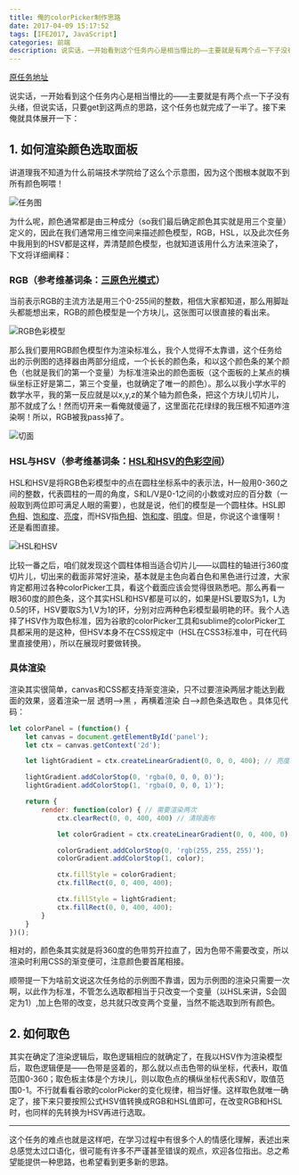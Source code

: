 ```yaml
---
title: 俺的colorPicker制作思路
date: 2017-04-09 15:17:52
tags: [IFE2017, JavaScript]
categories: 前端
description: 说实话，一开始看到这个任务内心是相当懵比的——主要就是有两个点一下子没有头绪，但说实话，只要get到这两点的思路，这个任务也就完成了一半了。接下来俺就具体展开一下...
---
```


[原任务地址](http://ife.baidu.com/course/detail/id/16)

说实话，一开始看到这个任务内心是相当懵比的——主要就是有两个点一下子没有头绪，但说实话，只要get到这两点的思路，这个任务也就完成了一半了。接下来俺就具体展开一下：

## 1. 如何渲染颜色选取面板

讲道理我不知道为什么前端技术学院给了这么个示意图，因为这个图根本就取不到所有颜色啊喂！

![任务图](http://bj.bcebos.com/imagelib/150/share_pic/03e6aae2b36fd74ca68bf930c031fc6b.png)

为什么呢，颜色通常都是由三种成分（so我们最后确定颜色其实就是用三个变量）定义的，因此在我们通常用三维空间来描述颜色模型，RGB，HSL，以及此次任务中我用到的HSV都是这样，弄清楚颜色模型，也就知道该用什么方法来渲染了，下文将详细阐释：

###  RGB（参考维基词条：[三原色光模式](https://zh.wikipedia.org/wiki/%E4%B8%89%E5%8E%9F%E8%89%B2%E5%85%89%E6%A8%A1%E5%BC%8F)）

当前表示RGB的主流方法是用三个0-255间的整数，相信大家都知道，那么用脚趾头都能想出来，RGB的颜色模型是一个方块儿，这张图可以很直接的看出来。

![RGB色彩模型](https://upload.wikimedia.org/wikipedia/commons/thumb/a/af/RGB_color_solid_cube.png/200px-RGB_color_solid_cube.png)

那么我们要用RGB颜色模型作为渲染标准么，我个人觉得不太靠谱，这个任务给出的示例图的选择器由两部分组成，一个长长的颜色条，和以这个颜色条的某个颜色（也就是我们的第一个变量）为标准渲染出的颜色面板（这个面板的上某点的横纵坐标正好是第二，第三个变量，也就确定了唯一的颜色）。那么以我小学水平的数学水平，我的第一反应就是以x,y,z的某个轴为颜色条，把这个方块儿切片儿，那不就成了么！然而切开来一看俺就傻逼了，这里面花花绿绿的我压根不知道咋渲染啊！所以，RGB被我pass掉了。



![切面](https://upload.wikimedia.org/wikipedia/commons/thumb/8/8d/RGBR.png/256px-RGBR.png)

### HSL与HSV（参考维基词条：[HSL和HSV的色彩空间](https://zh.wikipedia.org/wiki/HSL%E5%92%8CHSV%E8%89%B2%E5%BD%A9%E7%A9%BA%E9%97%B4)）

HSL和HSV是将RGB色彩模型中的点在圆柱坐标系中的表示法，H一般用0-360之间的整数，代表圆柱的一周的角度，S和L/V是0-1之间的小数或对应的百分数（一般取到两位即可满足人眼的需要），也就是说，他们的模型是一个圆柱体。HSL即[色相](https://zh.wikipedia.org/wiki/%E8%89%B2%E7%9B%B8)、[饱和度](https://zh.wikipedia.org/wiki/%E8%89%B2%E5%BA%A6_(%E8%89%B2%E5%BD%A9%E5%AD%A6))、[亮度](https://zh.wikipedia.org/wiki/%E4%BA%AE%E5%BA%A6)，而HSV指[色相](https://zh.wikipedia.org/wiki/%E8%89%B2%E7%9B%B8)、[饱和度](https://zh.wikipedia.org/wiki/%E8%89%B2%E5%BA%A6_(%E8%89%B2%E5%BD%A9%E5%AD%A6))、[明度](https://zh.wikipedia.org/wiki/%E6%98%8E%E5%BA%A6)。但是，你说这个谁懂啊！还是看图直接。

![HSL和HSV](https://upload.wikimedia.org/wikipedia/commons/thumb/a/a0/Hsl-hsv_models.svg/400px-Hsl-hsv_models.svg.png)

比较一番之后，咱们就发现这个圆柱体相当适合切片儿——以圆柱的轴进行360度切片儿，切出来的截面非常好渲染，基本就是主色向着白色和黑色进行过渡，大家肯定都用过各种colorPicker工具，看这个截面应该会觉得很熟悉吧。那么再看一眼360度的颜色条，这个其实HSL和HSV都是可以的，如果是HSL要取S为1，L为0.5的环，HSV要取S为1,V为1的环，分别对应两种色彩模型最明艳的环。我个人选择了HSV作为取色标准，因为谷歌的colorPicker工具和sublime的colorPicker工具都采用的是这种，但HSV本身不在CSS规定中（HSL在CSS3标准中，可在代码里直接使用），所以在展现时要做转换。

### 具体渲染

渲染其实很简单，canvas和CSS都支持渐变渲染，只不过要渲染两层才能达到截面的效果，竖着渲染一层 透明——>黑 ，再横着渲染 白——>颜色条选取色 。具体见代码：

```javascript
let colorPanel = (function() {
    let canvas = document.getElementById('panel');
    let ctx = canvas.getContext('2d');

    let lightGradient = ctx.createLinearGradient(0, 0, 0, 400); // 亮度渲染

    lightGradient.addColorStop(0, 'rgba(0, 0, 0, 0)');
    lightGradient.addColorStop(1, 'rgba(0, 0, 0, 1)');

    return {
        render: function(color) { // 需要渲染两次
            ctx.clearRect(0, 0, 400, 400) // 清除画布

            let colorGradient = ctx.createLinearGradient(0, 0, 400, 0); // 颜色渲染

            colorGradient.addColorStop(0, 'rgb(255, 255, 255)');
            colorGradient.addColorStop(1, color);

            ctx.fillStyle = colorGradient;
            ctx.fillRect(0, 0, 400, 400);

            ctx.fillStyle = lightGradient;
            ctx.fillRect(0, 0, 400, 400);
        }
    }
})();
```



相对的，颜色条其实就是将360度的色带剪开拉直了，因为色带不需要改变，所以渲染时利用CSS的渐变便可，注意颜色要首尾相接。

顺带提一下为啥前文说这次任务给的示例图不靠谱，因为示例图的渲染只需要一次啊，以此作为标准，不管怎么选取都相当于只改变一个变量（以HSL来讲，S会固定为1）,加上色带的改变，总共就只改变两个变量，当然不能选取到所有颜色。

## 2. 如何取色

其实在确定了渲染逻辑后，取色逻辑相应的就确定了，在我以HSV作为渲染模型后，取色逻辑便是——色带是竖着的，那么就以点击色带的纵坐标，代表H，取值范围0-360；取色板主体是个方块儿，则以取色点的横纵坐标代表S和V，取值范围0-1。不行就看看谷歌的colorPicker的变化规律，相当好懂。这样取色就唯一确定了，接下来只要按照公式HSV值转换成RGB和HSL值即可，在改变RGB和HSL时，也同样的先转换为HSV再进行选取。

---

这个任务的难点也就是这样吧，在学习过程中有很多个人的情感化理解，表述出来总感觉太过口语化，很可能有许多不严谨甚至错误的观点，欢迎各位指出。总之希望能提供一种思路，也希望看到更多新的思路。
